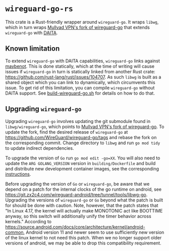 # `wireguard-go-rs`
This crate is a Rust-friendly wrapper around `wireguard-go`.
It wraps `libwg`, which in turn wraps [Mullvad VPN's fork of wireguard-go](https://github.com/mullvad/wireguard-go) that extends `wireguard-go` with [DAITA](https://mullvad.net/blog/introducing-defense-against-ai-guided-traffic-analysis-daita).

## Known limitation
To extend `wireguard-go` with DAITA capabilities, `wireguard-go` links against [maybenot](https://github.com/maybenot-io/maybenot/). This is done statically, which at the time of writing will cause issues if `wireguard-go` in turn is statically linked from another Rust crate: https://github.com/rust-lang/rust/issues/104707.
As such `libwg` is built as a shared object which you can link to dynamically, which circumvents this issue.
To get rid of this limitation, you can compile `wireguard-go` without DAITA support. See [build-wireguard-go.sh](./build-wireguard-go.sh) for details on how to do that.

## Upgrading `wireguard-go`
Upgrading `wireguard-go` involves updating the git submodule found in `libwg/wireguard-go`, which points to [Mullvad VPN's fork of wireguard-go](https://github.com/mullvad/wireguard-go). To update the fork, find the desired release of `wireguard-go` at <https://github.com/WireGuard/wireguard-go/tags> and rebase the fork on the corresponding commit. Change directory to `libwg` and run `go mod tidy` to update indirect dependencies.

To upgrade the version of `Go` run `go mod edit -go=XX`. You will also need to update the `ARG GOLANG_VERSION` version in `building/Dockerfile` and build and distribute new development container images, see the corresponding [instructions](../building/README.md).

Before upgrading the version of `Go` or `wireguard-go`, be aware that we depend on a patch for the internal clocks of the go runtime on android, see <https://git.zx2c4.com/wireguard-android/tree/tunnel/tools/libwg-go>. Upgrading the versions of `wireguard-go` or `Go` beyond what the patch is built for should be done with caution. Note, however, that the patch states that "In Linux 4.17, the kernel will actually make MONOTONIC act like BOOTTIME anyway, so this switch will additionally unify the timer behavior across kernels." According to <https://source.android.com/docs/core/architecture/kernel/android-common>, Android version 11 and newer seem to use sufficiently new version of the linux kernel to not need this patch. When we no longer support older versions of android, we may be able to drop this compatibility requirement.